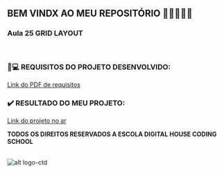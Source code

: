 ## BEM VINDX AO MEU REPOSITÓRIO 👩‍💻👩‍💻✨

### __Aula 25 GRID LAYOUT__

<br>


### 📃💻 REQUISITOS DO PROJETO DESENVOLVIDO: 
[Link do PDF de requisitos](https://github.com/soareslil/ctd-1bi-frontend1-a25-cssGrid/blob/main/%5BMT%5D%20AULA%2025%20-%20GRID.pdf)

### ✔️ RESULTADO DO MEU PROJETO:  
[Link do projeto no ar](https://soareslil.github.io/ctd-1bi-frontend1-a25-cssGrid/) 


__TODOS OS DIREITOS RESERVADOS A ESCOLA DIGITAL HOUSE CODING SCHOOL__
<br> <br>

![alt logo-ctd](https://vidadeempresa.com.br/wp-content/uploads/2021/02/curso.png)
